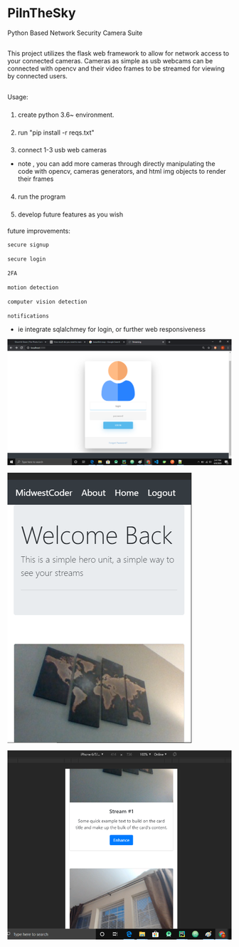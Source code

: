 # PiInTheSky

 Python Based Network Security Camera Suite
 
 ##
 
 This project utilizes the flask web framework to allow for network access to your connected cameras. Cameras  as simple as usb webcams can be connected with opencv and their video frames to be streamed for viewing by connected users.
 
 ##
 
 Usage: 
 
###
1. create python 3.6~ environment. 
 
 
###
2. run "pip install -r reqs.txt"

###
3. connect 1-3 usb web cameras

* note , you can add more cameras through directly manipulating the code with opencv, cameras generators, and html img objects to render their frames

###
4. run the program

###
5. develop future features as you wish


####
future improvements:

	secure signup
	
	secure login
	
	2FA
	
	motion detection
	
	computer vision detection
	
	notifications
	
	

* ie integrate  sqlalchmey for login, or further web responsiveness

![login page](camerlogin.png)
 
 
![live usage pt 1](camdemo1.PNG)
 
 
![live usage pt 2](camdemo2.PNG)
 
 

